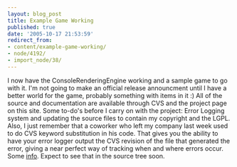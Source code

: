 ```yaml
---
layout: blog_post
title: Example Game Working
published: true
date: '2005-10-17 21:53:59'
redirect_from:
- content/example-game-working/
- node/4192/
- import_node/38/
---
```


I now have the ConsoleRenderingEngine working and a sample game to go with it. I'm not going to make an official release announcment until I have a better world for the game, probably something with items in it :) All of the source and documentation are available through CVS and the project page on this site. Some to-do's before I carry on with the project: Error Logging system and updating the source files to contain my copyright and the LGPL. Also, I just remember that a coworker who left my company last week used to do CVS keyword substitution in his code. That gives you the ability to have your error logger output the CVS revision of the file that generated the error, giving a near perfect way of tracking when and where errors occur. Some [info](http://ximbiot.com/cvs/manual/cvs-1.12.13/cvs_12.html). Expect to see that in the source tree soon.
